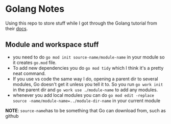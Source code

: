 # Golang Notes

Using this repo to store stuff while I got through the Golang tutorial from their [docs](https://go.dev/doc/).

## Module and workspace stuff
* you need to do `go mod init source-name/module-name` in your module so it creates `go.mod` file. 
* To add new dependencies you do `go mod tidy` which I think it's a pretty neat command.
* If you use vs code the same way I do, opening a parent dir to several modules, Go doesn't get it unless you tell it to. So you run `go work init` in the parent dir and `go work use ./module-name` to add any modules.
* whenever you add local modules you can do `go mod edit -replace source -name/module-name=../module-dir-name` in your current module

**NOTE**: `source-name`has to be something that Go can download from, such as github